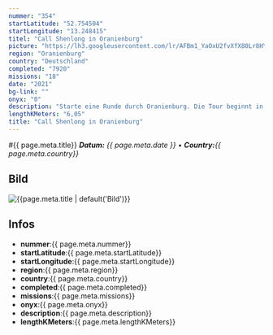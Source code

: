 ```yaml
---
nummer: "354"
startLatitude: "52.754504"
startLongitude: "13.248415"
titel: "Call Shenlong in Oranienburg"
picture: "https://lh3.googleusercontent.com/lr/AFBm1_YaOxU2fvXfX80Lr8HYe-kNoQin8MNm_zQbZSNE2lNmi8NLiy0Ws30UnzWAT8mAg3SQNV95Gc_Y6QyvUZpaa_wRfwn42Myb1hoZDrNP4-NFjMMsOBkt4AsyPSFNZbOTmmbspaQsIWHAp6Ja_89Zgw7KntYlBBu8dOwbhTtz1KeZC7RE6r7VtiEV0B4EaZmwsnd3XvKUuDV7PN0LH5uoXNavGYjjnyWGFLhRdOInFMNIbJF1sCugO4tsprednosFVIUma1VQcXwjhGTd0_b8uuPR0ciy45gthy-5LlDuQOBDYoiLjnWXwolDscPo_jXu880tQpgPaF4kq3tvK94J2VIHB2qTMChtuu5Hd5OaAnXTvRN7HZC0aQJ-HiEO-RMZVCFHyX9SSIJZRNUSohpIt5TqbhEaFZFl1IeVwa5c85F3RSUuJN_rxFoPLGIiJUt3beOaKDNdJkMaRrYBOsET8wO_zG1N7zTU3FfjeiVDodkYyzbVAkpj2FGRJECZgc5cRfed2UrxtO3SyRlvxhX7McamJEJzUHf91ItoGxCzUys7w3drWIeMUNjYXhbHBtP7aTetMXbQkfNNTzkQpF5z5KHwtb1On45Rt6XIojzoVaqDM3aZzi3DD73pftbW42B6Tx4Knap6559k2qZuqDrJE9o6NBzX23k9XZM1fqzL6lkNuGM2s61deMIQfuOi6dUq0HzDwAPnzI1a0ukpSUS_-UVF6VquATPjtBhz_V5p9GoX31Ys3lzp-7ZcABvNmO4klh_IMGYiQIfV5x801Okbdndla4tu_P-rFQQyNGu3oYA_nc-nyQcDm1l_ZoAD1i-R5KbLY_ElKrLlZ3pZaMubPNCr6Ys3AxKcaUVl"
region: "Oranienburg"
country: "Deutschland"
completed: "7920"
missions: "18"
date: "2021"
bg-link: ""
onyx: "0"
description: "Starte eine Runde durch Oranienburg. Die Tour beginnt in der Bernauer Straße"
lengthKMeters: "6,05"
title: "Call Shenlong in Oranienburg"
---
```


#{{ page.meta.title}}
_**Datum:** {{ page.meta.date }} • **Country:**{{ page.meta.country}}_

## Bild
![{{page.meta.title | default('Bild')}}]({{page.meta.picture}})

## Infos
- **nummer**:{{ page.meta.nummer}}
- **startLatitude**:{{ page.meta.startLatitude}}
- **startLongitude**:{{ page.meta.startLongitude}}
- **region**:{{ page.meta.region}}
- **country**:{{ page.meta.country}}
- **completed**:{{ page.meta.completed}}
- **missions**:{{ page.meta.missions}}
- **onyx**:{{ page.meta.onyx}}
- **description**:{{ page.meta.description}}
- **lengthKMeters**:{{ page.meta.lengthKMeters}}

